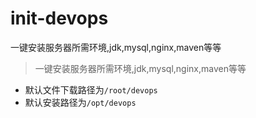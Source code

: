 # init-devops
一键安装服务器所需环境,jdk,mysql,nginx,maven等等
> 一键安装服务器所需环境,jdk,mysql,nginx,maven等等 

- 默认文件下载路径为`/root/devops`
- 默认安装路径为`/opt/devops`

